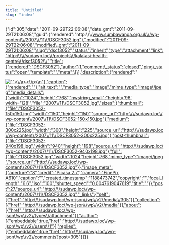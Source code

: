 ```yaml
---
title: "Untitled"
slug: "index"
---
```


{"id":305,"date":"2011-09-29T22:06:08","date\_gmt":"2011-09-29T21:06:08","guid":{"rendered":"http:\\/\\/www.sumbawanga.org.uk\\/wp-content\\/2007\\/11\\/DSCF3052.jpg"},"modified":"2011-09-29T22:06:08","modified\_gmt":"2011-09-29T21:06:08","slug":"dscf3052","status":"inherit","type":"attachment","link":"http:\\/\\/sudawp.loc\\/projects\\/kalalasi-health-centre\\/dscf3052\\/","title":{"rendered":"DSCF3052"},"author":1,"comment\_status":"closed","ping\_status":"open","template":"","meta":\[\],"description":{"rendered":"

[![\"\"](\"http:\/\/sudawp.loc\/wp-content\/2007\/11\/DSCF3052-300x225.jpg\")<\\/a><\\/p>\\n"},"caption":{"rendered":""},"alt\_text":"","media\_type":"image","mime\_type":"image\\/jpeg","media\_details":{"width":"1024","height":"768","hwstring\_small":"height='96' width='128'","file":"2007\\/11\\/DSCF3052.jpg","sizes":{"thumbnail":{"file":"DSCF3052-150x150.jpg","width":"150","height":"150","source\_url":"http:\\/\\/sudawp.loc\\/wp-content\\/2007\\/11\\/DSCF3052-150x150.jpg"},"medium":{"file":"DSCF3052-300x225.jpg","width":"300","height":"225","source\_url":"http:\\/\\/sudawp.loc\\/wp-content\\/2007\\/11\\/DSCF3052-300x225.jpg"},"post-thumbnail":{"file":"DSCF3052-940x198.jpg","width":"940","height":"198","source\_url":"http:\\/\\/sudawp.loc\\/wp-content\\/2007\\/11\\/DSCF3052-940x198.jpg"},"full":{"file":"DSCF3052.jpg","width":1024,"height":768,"mime\_type":"image\\/jpeg","source\_url":"http:\\/\\/sudawp.loc\\/wp-content\\/2007\\/11\\/DSCF3052.jpg"}},"image\_meta":{"aperture":"8","credit":"Picasa 2.7","camera":"FinePix A610","caption":"","created\_timestamp":"1188473742","copyright":"","focal\_length":"6.6","iso":"100","shutter\_speed":"0.0047619047619","title":""}},"post":27,"source\_url":"http:\\/\\/sudawp.loc\\/wp-content\\/2007\\/11\\/DSCF3052.jpg","\_links":{"self":\[{"href":"http:\\/\\/sudawp.loc\\/wp-json\\/wp\\/v2\\/media\\/305"}\],"collection":\[{"href":"http:\\/\\/sudawp.loc\\/wp-json\\/wp\\/v2\\/media"}\],"about":\[{"href":"http:\\/\\/sudawp.loc\\/wp-json\\/wp\\/v2\\/types\\/attachment"}\],"author":\[{"embeddable":true,"href":"http:\\/\\/sudawp.loc\\/wp-json\\/wp\\/v2\\/users\\/1"}\],"replies":\[{"embeddable":true,"href":"http:\\/\\/sudawp.loc\\/wp-json\\/wp\\/v2\\/comments?post=305"}\]}}](http:\/\/sudawp.loc\/wp-content\/2007\/11\/DSCF3052.jpg)